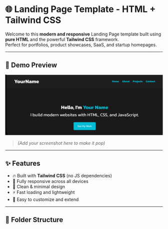 # 🌐 Landing Page Template - HTML + Tailwind CSS

Welcome to this **modern and responsive** Landing Page template built using **pure HTML** and the powerful **Tailwind CSS** framework.  
Perfect for portfolios, product showcases, SaaS, and startup homepages.

---

## 📸 Demo Preview

![Landing Page Preview](preview.png)  
> *(Add your screenshot here to make it pop)*

---

## ✨ Features

- 🔥 Built with **Tailwind CSS** (no JS dependencies)
- 📱 Fully responsive across all devices
- 🎯 Clean & minimal design
- ⚡ Fast loading and lightweight
- 🧩 Easy to customize and extend

---

## 📁 Folder Structure
